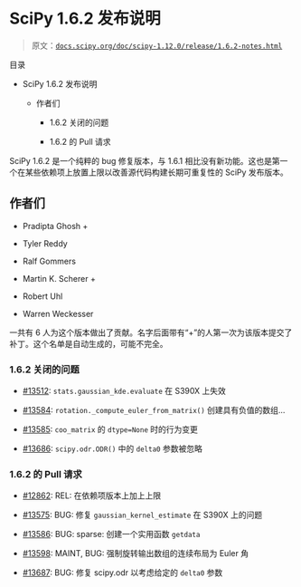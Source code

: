 # SciPy 1.6.2 发布说明

> 原文：[`docs.scipy.org/doc/scipy-1.12.0/release/1.6.2-notes.html`](https://docs.scipy.org/doc/scipy-1.12.0/release/1.6.2-notes.html)

目录

+   SciPy 1.6.2 发布说明

    +   作者们

        +   1.6.2 关闭的问题

        +   1.6.2 的 Pull 请求

SciPy 1.6.2 是一个纯粹的 bug 修复版本，与 1.6.1 相比没有新功能。这也是第一个在某些依赖项上放置上限以改善源代码构建长期可重复性的 SciPy 发布版本。

## 作者们

+   Pradipta Ghosh +

+   Tyler Reddy

+   Ralf Gommers

+   Martin K. Scherer +

+   Robert Uhl

+   Warren Weckesser

一共有 6 人为这个版本做出了贡献。名字后面带有“+”的人第一次为该版本提交了补丁。这个名单是自动生成的，可能不完全。

### 1.6.2 关闭的问题

+   [#13512](https://github.com/scipy/scipy/issues/13512): `stats.gaussian_kde.evaluate` 在 S390X 上失效

+   [#13584](https://github.com/scipy/scipy/issues/13584): `rotation._compute_euler_from_matrix()` 创建具有负值的数组…

+   [#13585](https://github.com/scipy/scipy/issues/13585): `coo_matrix` 的 `dtype=None` 时的行为变更

+   [#13686](https://github.com/scipy/scipy/issues/13686): `scipy.odr.ODR()` 中的 `delta0` 参数被忽略

### 1.6.2 的 Pull 请求

+   [#12862](https://github.com/scipy/scipy/pull/12862): REL: 在依赖项版本上加上上限

+   [#13575](https://github.com/scipy/scipy/pull/13575): BUG: 修复 `gaussian_kernel_estimate` 在 S390X 上的问题

+   [#13586](https://github.com/scipy/scipy/pull/13586): BUG: sparse: 创建一个实用函数 `getdata`

+   [#13598](https://github.com/scipy/scipy/pull/13598): MAINT, BUG: 强制旋转输出数组的连续布局为 Euler 角

+   [#13687](https://github.com/scipy/scipy/pull/13687): BUG: 修复 scipy.odr 以考虑给定的 `delta0` 参数
